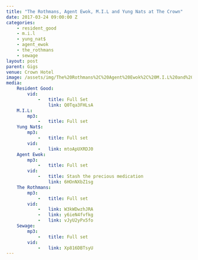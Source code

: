 ```yaml
---
title: "The Rothmans, Agent Ewok, M.I.L and Yung Nats at The Crown"
date: 2017-03-24 09:00:00 Z
categories:
    - resident_good
    - m.i.l
    - yung_nat$
    - agent_ewok
    - the_rothmans
    - sewage
layout: post
parent: Gigs
venue: Crown Hotel
image: /assets/img/The%20Rothmans%2C%20Agent%20Ewok%2C%20M.I.L%20and%20Yung%20Nats%20at%20The%20Crown/cover.jpg
media:
    Resident Good:
        vid:
            -   title: Full Set
                link: Q0Tqa3FHLsA
    M.I.L:
        mp3:
            -   title: Full set
    Yung Nat$:
        mp3:
            -   title: Full set
        vid:
            -   link: mtoApUXRDJ0
    Agent Ewok:
        mp3:
            -   title: Full set
        vid:
            -   title: Stash the precious medication
                link: 6HOnNXbZ1sg
    The Rothmans:
        mp3:
            -   title: Full set
        vid:
            -   link: W3kWDwzhJRA
            -   link: y6ieN4fvfkg
            -   link: vJyU2yPx5fo
    Sewage:
        mp3:
            -   title: Full set
        vid:
            -   link: Xp816DBTsyU
---
```



